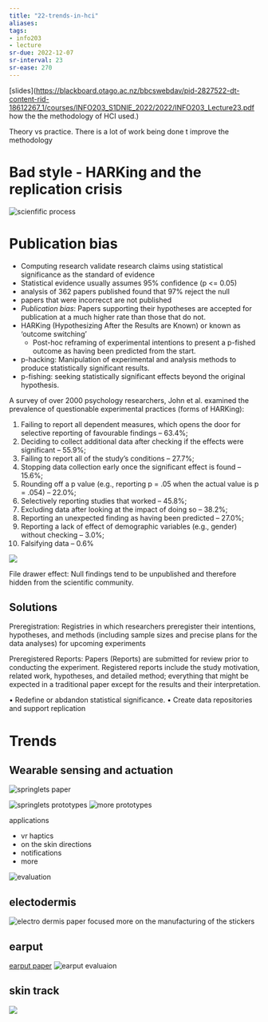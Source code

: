 ```yaml
---
title: "22-trends-in-hci"
aliases: 
tags: 
- info203
- lecture
sr-due: 2022-12-07
sr-interval: 23
sr-ease: 270
---
```


[slides](https://blackboard.otago.ac.nz/bbcswebdav/pid-2827522-dt-content-rid-18612267_1/courses/INFO203_S1DNIE_2022/2022/INFO203_Lecture23.pdf
how the the methodology of HCI used.)

Theory vs practice. There is a lot of work being done t improve the methodology

# Bad style - HARKing and the replication crisis

![scienfific process](https://i.imgur.com/m1HDqN3.png)

# Publication bias
- Computing research validate research claims using statistical significance as the standard of evidence 
- Statistical evidence usually assumes 95% confidence (p <= 0.05)
- analysis of 362 papers published found that 97% reject the null
- papers that were incorrecct are not published
- *Publication bias*: Papers supporting their hypotheses are accepted for publication at a much higher rate than those that do not.
- HARKing (Hypothesizing After the Results are Known) or known as ‘outcome switching’
	- Post-hoc reframing of experimental intentions to present a p-fished outcome as having been predicted from the start.
- p-hacking: Manipulation of experimental and analysis methods to produce statistically significant results. 
- p-fishing: seeking statistically significant effects beyond the original hypothesis.

A survey of over 2000 psychology researchers, John et al. examined the prevalence of questionable experimental practices (forms of HARKing): 
1. Failing to report all dependent measures, which opens the door for selective reporting of favourable findings – 63.4%; 
2. Deciding to collect additional data after checking if the effects were significant – 55.9%; 
3. Failing to report all of the study’s conditions – 27.7%; 
4. Stopping data collection early once the significant effect is found – 15.6%; 
5. Rounding off a p value (e.g., reporting p = .05 when the actual value is p = .054) – 22.0%; 
6. Selectively reporting studies that worked – 45.8%; 
7. Excluding data after looking at the impact of doing so – 38.2%; 
8. Reporting an unexpected finding as having been predicted – 27.0%; 
9. Reporting a lack of effect of demographic variables (e.g., gender) without checking – 3.0%;
10. Falsifying data – 0.6%

![](https://i.imgur.com/gro2KnF.png)

File drawer effect: Null findings tend to be unpublished and therefore hidden from the scientific community.

## Solutions

Preregistration: Registries in which researchers preregister their intentions, hypotheses, and methods (including sample sizes and precise plans for the data analyses) for upcoming experiments

Preregistered Reports: Papers (Reports) are submitted for review prior to conducting the experiment. Registered reports include the study motivation, related work, hypotheses, and detailed method; everything that might be expected in a traditional paper except for the results and their interpretation.

• Redefine or abdandon statistical significance. • Create data repositories and support replication

# Trends
## Wearable sensing and actuation
![springlets paper](https://i.imgur.com/QQMmEAk.png)

![springlets prototypes](https://i.imgur.com/zbRefG0.png)
![more prototypes](https://i.imgur.com/dVmrJf9.png)

applications
- vr haptics
- on the skin directions
- notifications
- more

![evaluation](https://i.imgur.com/4edmUVX.png)

## electodermis
![electro dermis paper](https://i.imgur.com/9MMLpOG.png)
focused more on the manufacturing of the stickers

## earput
[earput paper](https://i.imgur.com/ZqfaHUt.png)
![earput evaluaion](https://i.imgur.com/97ZAqGv.png)

## skin track
![](https://i.imgur.com/LlfFZki.png)
